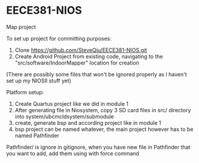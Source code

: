 EECE381-NIOS
============

Map project

To set up project for committing purposes:

1. Clone https://github.com/SteveQiu/EECE381-NIOS.git
2. Create Android Project from existing code, navigating to the "src/software/IndoorMapper" location for creation

(There are possibly some files that won't be ignored properly as I haven't set up my NIOSII stuff yet)

Platform setup:
1. Create Quartus project like we did in module 1
2. After generating file in Niosystem, copy 3 SD card files in src/ directory into system/ubcmcldsystem/submodule
3. create, generate bsp and according project like in module 1
4. bsp project can be named whatever, the main project however has to be named Pathfinder

Pathfinder/ is ignore in gitignore, when you have new file in Pathfinder that you want to add, add them using with force command
